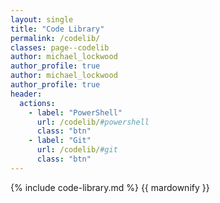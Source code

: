 ```yaml
---
layout: single
title: "Code Library"
permalink: /codelib/
classes: page--codelib
author: michael_lockwood
author_profile: true
author: michael_lockwood
author_profile: true
header:
  actions:
    - label: "PowerShell"
      url: /codelib/#powershell
      class: "btn"
    - label: "Git"
      url: /codelib/#git
      class: "btn"
---
```


{% include code-library.md %}
{{ mardownify }}


